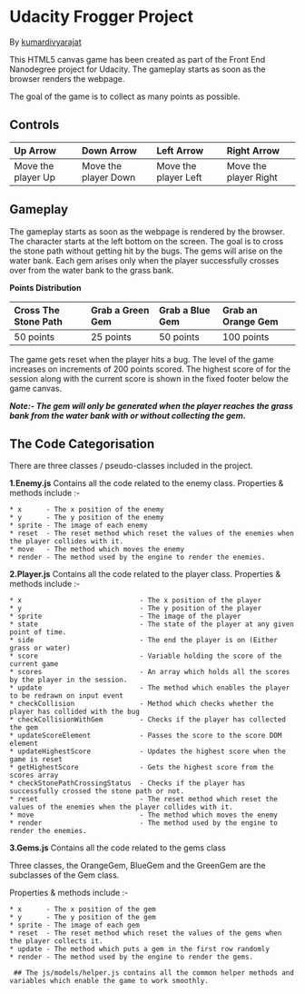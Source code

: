 Udacity Frogger Project
=======================


By [kumardivyarajat](https://profiles.udacity.com/u/kumardivyarajat)

This HTML5 canvas game has been created as part of the Front End
Nanodegree project for Udacity. The gameplay starts as soon as the
browser renders the webpage.

The goal of the game is to collect as many points as possible.

## **Controls**

| Up Arrow           | Down Arrow           | Left Arrow           | Right Arrow           |
|:-------------------|:---------------------|:---------------------|:----------------------|
| Move the player Up | Move the player Down | Move the player Left | Move the player Right |


## Gameplay

The gameplay starts as soon as the webpage is rendered by the browser.
The character starts at the left bottom on the screen. The goal is to
cross the stone path without getting hit by the bugs. The gems will
arise on the water bank. Each gem arises only when the player
successfully crosses over from the water bank to the grass bank.


**Points Distribution**

| Cross The Stone Path | Grab a Green Gem | Grab a Blue Gem | Grab an Orange Gem |
|:---------------------|:-----------------|:----------------|:-------------------|
| 50 points            | 25 points        | 50 points       | 100 points         |


The game gets reset when the player hits a bug. The level of the game
increases on increments of 200 points scored. The highest score of for
the session along with the current score is shown in the fixed footer
below the game canvas.

_**Note:- The gem will only be  generated when the player reaches the grass bank from the water bank with or without collecting the gem.**_

## The Code Categorisation

There are three classes / pseudo-classes included in the project.


**1.Enemy.js** Contains all the code related to the enemy class.
Properties & methods include :-

    * x      - The x position of the enemy
    * y      - The y position of the enemy
    * sprite - The image of each enemy
    * reset  - The reset method which reset the values of the enemies when the player collides with it.
    * move   - The method which moves the enemy
    * render - The method used by the engine to render the enemies.



**2.Player.js** Contains all the code related to the player class.
Properties & methods include :-

    * x                             - The x position of the player
    * y                             - The y position of the player
    * sprite                        - The image of the player
    * state                         - The state of the player at any given point of time.
    * side                          - The end the player is on (Either grass or water)
    * score                         - Variable holding the score of the current game
    * scores                        - An array which holds all the scores by the player in the session.
    * update                        - The method which enables the player to be redrawn on input event
    * checkCollision                - Method which checks whether the player has collided with the bug
    * checkCollisionWithGem         - Checks if the player has collected the gem
    * updateScoreElement            - Passes the score to the score DOM element
    * updateHighestScore            - Updates the highest score when the game is reset
    * getHighestScore               - Gets the highest score from the scores array
    * checkStonePathCrossingStatus  - Checks if the player has successfully crossed the stone path or not.
    * reset                         - The reset method which reset the values of the enemies when the player collides with it.
    * move                          - The method which moves the enemy
    * render                        - The method used by the engine to render the enemies.
    


**3.Gems.js** Contains all the code related to the gems class

Three classes, the OrangeGem, BlueGem and the GreenGem are the subclasses of the Gem class.

Properties & methods include :-

    * x      - The x position of the gem
    * y      - The y position of the gem
    * sprite - The image of each gem
    * reset  - The reset method which reset the values of the gems when the player collects it.
    * update - The method which puts a gem in the first row randomly
    * render - The method used by the engine to render the gems.


` ## The js/models/helper.js contains all the common helper methods and
variables which enable the game to work smoothly.`

